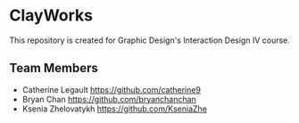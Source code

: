 # ClayWorks
This repository is created for Graphic Design's Interaction Design IV course.

## Team Members

- Catherine Legault <https://github.com/catherine9>
- Bryan Chan <https://github.com/bryanchanchan>
- Ksenia Zhelovatykh <https://github.com/KseniaZhe>
